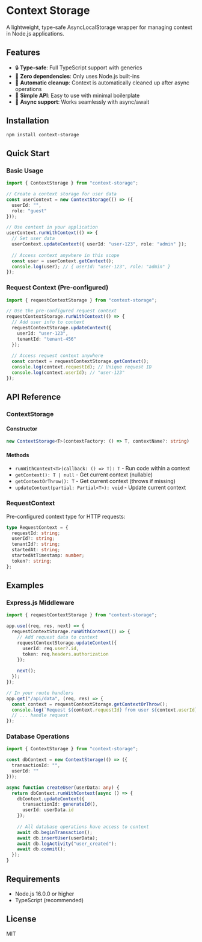 # Context Storage

A lightweight, type-safe AsyncLocalStorage wrapper for managing context in Node.js applications.

## Features

- 🔒 **Type-safe**: Full TypeScript support with generics
- 🚀 **Zero dependencies**: Only uses Node.js built-ins
- 🧹 **Automatic cleanup**: Context is automatically cleaned up after async operations
- 🎯 **Simple API**: Easy to use with minimal boilerplate
- 🔄 **Async support**: Works seamlessly with async/await

## Installation

```bash
npm install context-storage
```

## Quick Start

### Basic Usage

```typescript
import { ContextStorage } from "context-storage";

// Create a context storage for user data
const userContext = new ContextStorage(() => ({
  userId: "",
  role: "guest"
}));

// Use context in your application
userContext.runWithContext(() => {
  // Set user data
  userContext.updateContext({ userId: "user-123", role: "admin" });
  
  // Access context anywhere in this scope
  const user = userContext.getContext();
  console.log(user); // { userId: "user-123", role: "admin" }
});
```

### Request Context (Pre-configured)

```typescript
import { requestContextStorage } from "context-storage";

// Use the pre-configured request context
requestContextStorage.runWithContext(() => {
  // Add user info to context
  requestContextStorage.updateContext({
    userId: "user-123",
    tenantId: "tenant-456"
  });
  
  // Access request context anywhere
  const context = requestContextStorage.getContext();
  console.log(context.requestId); // Unique request ID
  console.log(context.userId); // "user-123"
});
```

## API Reference

### ContextStorage<T>

#### Constructor
```typescript
new ContextStorage<T>(contextFactory: () => T, contextName?: string)
```

#### Methods

- `runWithContext<T>(callback: () => T): T` - Run code within a context
- `getContext(): T | null` - Get current context (nullable)
- `getContextOrThrow(): T` - Get current context (throws if missing)
- `updateContext(partial: Partial<T>): void` - Update current context

### RequestContext

Pre-configured context type for HTTP requests:

```typescript
type RequestContext = {
  requestId: string;
  userId?: string;
  tenantId?: string;
  startedAt: string;
  startedAtTimestamp: number;
  token?: string;
};
```

## Examples

### Express.js Middleware

```typescript
import { requestContextStorage } from "context-storage";

app.use((req, res, next) => {
  requestContextStorage.runWithContext(() => {
    // Add request data to context
    requestContextStorage.updateContext({
      userId: req.user?.id,
      token: req.headers.authorization
    });
    
    next();
  });
});

// In your route handlers
app.get("/api/data", (req, res) => {
  const context = requestContextStorage.getContextOrThrow();
  console.log(`Request ${context.requestId} from user ${context.userId}`);
  // ... handle request
});
```

### Database Operations

```typescript
import { ContextStorage } from "context-storage";

const dbContext = new ContextStorage(() => ({
  transactionId: "",
  userId: ""
}));

async function createUser(userData: any) {
  return dbContext.runWithContext(async () => {
    dbContext.updateContext({
      transactionId: generateId(),
      userId: userData.id
    });
    
    // All database operations have access to context
    await db.beginTransaction();
    await db.insertUser(userData);
    await db.logActivity("user_created");
    await db.commit();
  });
}
```

## Requirements

- Node.js 16.0.0 or higher
- TypeScript (recommended)

## License

MIT
